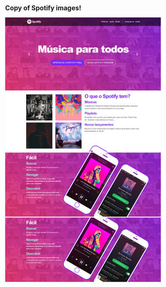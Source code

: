 ## Copy of Spotify images!

<img src="ex-img/img1.png">
<img src="ex-img/img2.png">
<img src="ex-img/img3.png">
<img src="ex-img/img3.png">